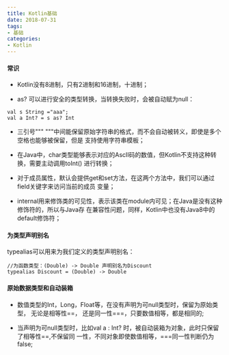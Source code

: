 ```yaml
---
title: Kotlin基础
date: 2018-07-31
tags:
- 基础
categories:
- Kotlin
---
```


<!-- toc -->

#### 常识

- Kotlin没有8进制，只有2进制和16进制，十进制；

- as? 可以进行安全的类型转换，当转换失败时，会被自动赋为null：
```
val s String ="aaa";
val a Int? = s as? Int  
```
<!-- more -->
- 三引号""" """中间能保留原始字符串的格式，而不会自动被转义，即使是多个空格也能够被保留，但是
支持使用字符串模板；

- 在Java中，char类型能够表示对应的AscII码的数值，但Kotlin不支持这种转换，需要主动调用toInt()
进行转换；

- 对于成员属性，默认会提供get和set方法，在这两个方法中，我们可以通过field关键字来访问当前的成员
变量；

- internal用来修饰类的可见性，表示该类在module内可见；在Java是没有这种修饰符的，所以与Java存
在兼容性问题，同样，Kotlin中也没有Java8中的default修饰符；

#### 为类型声明别名
typealias可以用来为我们定义的类型声明别名：
```
//为函数类型：(Double) -> Double 声明别名为Discount
typealias Discount = (Double) -> Double
```

#### 原始数据类型和自动装箱
- 数值类型的Int，Long，Float等，在没有声明为可null类型时，保留为原始类型， 无论是相等性==，
还是同一性===，只要数值相等，都是相同的;

- 当声明为可null类型时，比如val a : Int? 时，被自动装箱为对象，此时只保留了相等性==,不保留同
一性，不同对象即使数值相等，===同一性判断仍为false;
